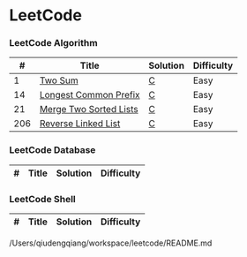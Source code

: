 LeetCode
========


### LeetCode Algorithm

| # | Title | Solution | Difficulty |
|---| ----- | -------- | ---------- |
|1|[Two Sum](https://leetcode.com/problems/two-sum/)| [C](./algorithms/cpp/twoSum/twoSum.c)|Easy|
|14|[Longest Common Prefix](https://leetcode.com/problems/longest-common-prefix/)| [C](./algorithms/cpp/longestCommonPrefix/longestCommonPrefix.c)|Easy|
|21|[Merge Two Sorted Lists](https://leetcode.com/problems/merge-two-sorted-lists/)| [C](./algorithms/cpp/mergeTwoSortedLists/MergeTwoLists.c)|Easy|
|206|[Reverse Linked List](https://leetcode.com/problems/reverse-linked-list/)| [C](./algorithms/cpp/reverseLinkedList/ReverseLinkedList.c)|Easy|

### LeetCode Database
| # | Title | Solution | Difficulty |
|---| ----- | -------- | ---------- |

### LeetCode Shell
| # | Title | Solution | Difficulty |
|---| ----- | -------- | ---------- |

/Users/qiudengqiang/workspace/leetcode/README.md
